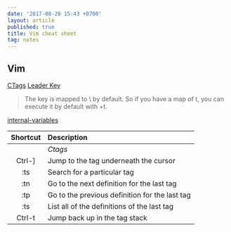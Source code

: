 ```yaml
---
date: '2017-08-28 15:43 +0700'
layout: article
published: true
title: Vim cheat sheet
tag: notes
---
```

## Vim

[CTags](https://blog.sensible.io/2014/05/09/supercharge-your-vim-into-ide-with-ctags.html)
[Leader Key](https://stackoverflow.com/questions/1764263/what-is-the-leader-in-a-vimrc-file)
> The <Leader> key is mapped to \ by default. So if you have a map of <Leader>t, you can execute it by default with \+t.

[internal-variables](https://stackoverflow.com/questions/15685729/vim-what-is-the-difference-between-let-g-let-b-etc)

|Shortcut| Description           |
|:-------:|:---------------------|
|| *Ctags* |
|Ctrl-]| Jump to the tag underneath the cursor|
|:ts <tag> <RET>| Search for a particular tag |
|:tn |Go to the next definition for the last tag |
|:tp | Go to the previous definition for the last tag |
|:ts | List all of the definitions of the last tag |
|Ctrl-t|Jump back up in the tag stack|
